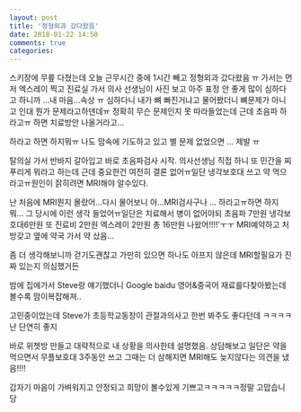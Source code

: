 ```yaml
---
layout: post
title: '정형외과 갔다왔음'
date: 2018-01-22 14:50
comments: true
categories: 
---
```

스키장에 무릎 다쳤는데 오늘 근무시간 중에 1시간 빼고 정형외과 갔다왔음 ㅠ
가서는 먼저 엑스레이 찍고 진료실 가서 의사 선생님이 사진 보고 아주 표정 안 좋게 많이 심하다고 하니까 ...내 마음...속상 ㅠ 
심하다니 내가 뼈 빠진거냐고 물어봤더니 뼈문제가 아니고 인대 뭔가 문제라고하덴데ㅠ 정확히 무슨 문제인지 못 따라들었는데 근데 초음파 하라고ㅠ 하면 치료방안 나올거라고...

하라고 하면 하지뭐ㅠ 나도 맘속에 기도하고 있고 별 문제 없었으면 ... 제발 ㅠ

탈의실 가서 반바지 갈아입고 바로 초음파검사 시작. 의사선생님 직접 하니 또 민간을 찌푸리게 뭐라고 하는데 근데 중요한건 여전히 결론 없어ㅠ일단 냉각보호대 쓰고 약 먹으라고ㅠ원인이 잙히려면 MRI해야 알수있다. 

난 처음에 MRI뭔지 몰랐어...다시 물어보니 아...MRI검사구나 ...
하라고ㅠ하면 하지뭐... 그 당시에 이런 생각 들었어ㅠ일단은 치료해서 병이 없어야되 
초음파 7만원 냉각보호대6만원 또 진료비 2만원 엑스레이 2만원 총 16만원 나왔어!!!!’ㅜㅜ 
MRI예약하고 처방갖고 옆에 약국 가서 약 샀음...

좀 더 생각해보니까 걷기도괜찮고 가만히 있으면 하나도 아프지 않은데 MRI할필요가 진짜 있는지 의심했거든

밤에 집에가서 Steve랑 얘기했더니 Google baidu 영어&중국어 재료를다찾아봤는데 볼수록 맘이복잡해져..

고민중이었는데 Steve가 초등학교동창이 관절과의사고 한번 봐주도 좋다던데 ㅋㅋㅋㅋ난 단연히 좋지

바로 위쳇방 만들고 대략적으로 내 상황을 의사한테 설명했음. 상담해보고 일단은 약을먹으면서 무플보호대 3주동안 쓰고 그때는 더 삼해지면 MRI해도 늦지않다는 의견을 냈음!!!! 

갑자기 마음이 가벼워지고 안정되고 희망이 볼수있게 기쁘고ㅋㅋㅋㅋㅋ정말 고맙습니당